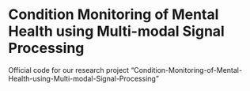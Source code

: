 # Condition Monitoring of Mental Health using Multi-modal Signal Processing
Official code for our research project “Condition-Monitoring-of-Mental-Health-using-Multi-modal-Signal-Processing”
